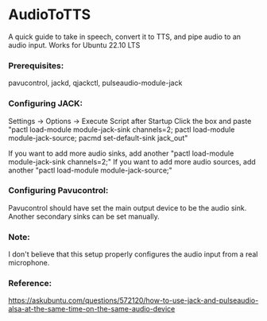 # AudioToTTS
A quick guide to take in speech, convert it to TTS, and pipe audio to an audio input.
Works for Ubuntu 22.10 LTS

### Prerequisites:
pavucontrol, jackd, qjackctl, pulseaudio-module-jack

### Configuring JACK: 

Settings -> Options -> Execute Script after Startup
Click the box and paste "pactl load-module module-jack-sink channels=2; pactl load-module module-jack-source; pacmd set-default-sink jack_out"

If you want to add more audio sinks, add another "pactl load-module module-jack-sink channels=2;" 
If you want to add more audio sources, add another "pactl load-module module-jack-source;"

### Configuring Pavucontrol:

Pavucontrol should have set the main output device to be the audio sink. Another secondary sinks can be set manually.

### Note:
I don't believe that this setup properly configures the audio input from a real microphone. 

### Reference:
https://askubuntu.com/questions/572120/how-to-use-jack-and-pulseaudio-alsa-at-the-same-time-on-the-same-audio-device


